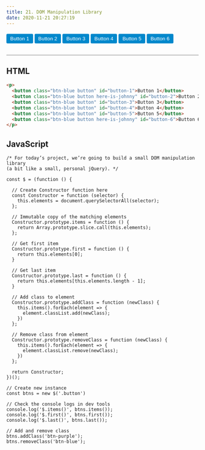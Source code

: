```yaml
---
title: 21. DOM Manipulation Library
date: 2020-11-21 20:27:19
---
```


<div class="output-container">

  <style type="text/css">
    .button {
      border-color: white;
      outline: none;
      border: none;
      margin-top: 5px;
      padding: 5px 10px;
      border-radius: 3px;
      font-weight: 600px;
      cursor: pointer;
    }

    .button:focus {
      border: red;
      outline: none;
      box-shadow: 0 0 3px 1px #8e45ff;
    }

    .button:active {
      color: #8e45ff;
    }

    .btn-blue {
      background-color: #0088cc;
      color: #ffffff;
    }

    .btn-purple {
      background-color: rebeccapurple;
      color: #ffffff;
    }
  </style>
  <p>
    <button class="btn-blue button" id="button-1">Button 1</button>
    <button class="btn-blue button here-is-johnny" id="button-2">Button 2</button>
    <button class="btn-blue button" id="button-3">Button 3</button>
    <button class="btn-blue button" id="button-4">Button 4</button>
    <button class="btn-blue button" id="button-5">Button 5</button>
    <button class="btn-blue button here-is-johnny" id="button-6">Button 6</button>
  </p>

  <script>
    const $ = (function () {

      // Create Constructor function here
      const Constructor = function (selector) {
        this.elements = document.querySelectorAll(selector);
      };

      // Immutable copy of the matching elements
      Constructor.prototype.items = function () {
        return Array.prototype.slice.call(this.elements);
      };

      // Get first item
      Constructor.prototype.first = function () {
        return this.elements[0];
      }

      // Get last item
      Constructor.prototype.last = function () {
        return this.elements[this.elements.length - 1];
      }

      // Add class to element
      Constructor.prototype.addClass = function (newClass) {
        this.items().forEach(element => {
          element.classList.add(newClass);
        })
      };

      // Remove class from element
      Constructor.prototype.removeClass = function (newClass) {
        this.items().forEach(element => {
          element.classList.remove(newClass);
        })
      };

      return Constructor;
    })();

    // Create new instance
    const btns = new $('.button');

    // Check the console logs in dev tools
    console.log('$.items()', btns.items());
    console.log('$.first()', btns.first());
    console.log('$.last()', btns.last());

    // Add and remove class
    btns.addClass('btn-purple');
    btns.removeClass('btn-blue');
  </script>

</div>

<div class="html-container" style="border-top: .5px solid grey; margin-top: 30px;">

## HTML

```HTML
<p>
  <button class="btn-blue button" id="button-1">Button 1</button>
  <button class="btn-blue button here-is-johnny" id="button-2">Button 2</button>
  <button class="btn-blue button" id="button-3">Button 3</button>
  <button class="btn-blue button" id="button-4">Button 4</button>
  <button class="btn-blue button" id="button-5">Button 5</button>
  <button class="btn-blue button here-is-johnny" id="button-6">Button 6</button>
</p>
```

</div>
<div class="js-container">

## JavaScript

```JS
/* For today’s project, we’re going to build a small DOM manipulation library
(a bit like a small, personal jQuery). */

const $ = (function () {

  // Create Constructor function here
  const Constructor = function (selector) {
    this.elements = document.querySelectorAll(selector);
  };

  // Immutable copy of the matching elements
  Constructor.prototype.items = function () {
    return Array.prototype.slice.call(this.elements);
  };

  // Get first item
  Constructor.prototype.first = function () {
    return this.elements[0];
  }

  // Get last item
  Constructor.prototype.last = function () {
    return this.elements[this.elements.length - 1];
  }

  // Add class to element
  Constructor.prototype.addClass = function (newClass) {
    this.items().forEach(element => {
      element.classList.add(newClass);
    })
  };

  // Remove class from element
  Constructor.prototype.removeClass = function (newClass) {
    this.items().forEach(element => {
      element.classList.remove(newClass);
    })
  };

  return Constructor;
})();

// Create new instance
const btns = new $('.button')

// Check the console logs in dev tools
console.log('$.items()', btns.items());
console.log('$.first()', btns.first());
console.log('$.last()', btns.last());

// Add and remove class
btns.addClass('btn-purple');
btns.removeClass('btn-blue');
```
</div>
